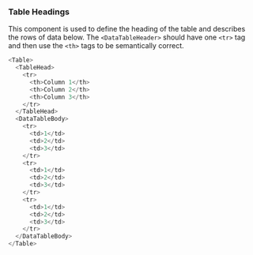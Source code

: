 ### Table Headings

This component is used to define the heading of the table and describes the rows of data below. The `<DataTableHeader>` should have one `<tr>` tag and then use the `<th>` tags to be semantically correct.

```js
<Table>
  <TableHead>
    <tr>
      <th>Column 1</th>
      <th>Column 2</th>
      <th>Column 3</th>
    </tr>
  </TableHead>
  <DataTableBody>
    <tr>
      <td>1</td>
      <td>2</td>
      <td>3</td>
    </tr>
    <tr>
      <td>1</td>
      <td>2</td>
      <td>3</td>
    </tr>
    <tr>
      <td>1</td>
      <td>2</td>
      <td>3</td>
    </tr>
  </DataTableBody>
</Table>
```
